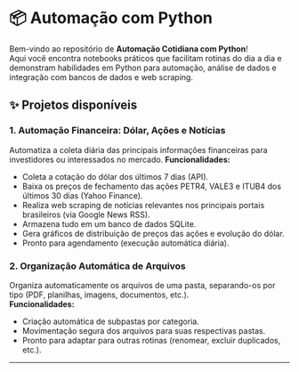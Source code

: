 # 📦 Automação com Python

Bem-vindo ao repositório de **Automação Cotidiana com Python**!  
Aqui você encontra notebooks práticos que facilitam rotinas do dia a dia e demonstram habilidades em Python para automação, análise de dados e integração com bancos de dados e web scraping.

## ✨ Projetos disponíveis

### 1. Automação Financeira: Dólar, Ações e Notícias
Automatiza a coleta diária das principais informações financeiras para investidores ou interessados no mercado.
**Funcionalidades:**
- Coleta a cotação do dólar dos últimos 7 dias (API).
- Baixa os preços de fechamento das ações PETR4, VALE3 e ITUB4 dos últimos 30 dias (Yahoo Finance).
- Realiza web scraping de notícias relevantes nos principais portais brasileiros (via Google News RSS).
- Armazena tudo em um banco de dados SQLite.
- Gera gráficos de distribuição de preços das ações e evolução do dólar.
- Pronto para agendamento (execução automática diária).
  
### 2. Organização Automática de Arquivos
Organiza automaticamente os arquivos de uma pasta, separando-os por tipo (PDF, planilhas, imagens, documentos, etc.).  
**Funcionalidades:**
- Criação automática de subpastas por categoria.
- Movimentação segura dos arquivos para suas respectivas pastas.
- Pronto para adaptar para outras rotinas (renomear, excluir duplicados, etc.).


---
